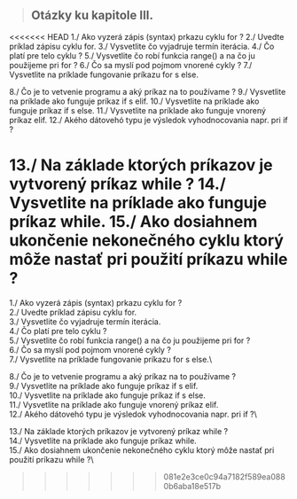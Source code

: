 >## Otázky ku kapitole III.

<<<<<<< HEAD
1./ Ako vyzerá zápis (syntax) prkazu cyklu for ?
2./ Uvedte príklad zápisu cyklu for.
3./ Vysvetlite čo vyjadruje termín iterácia.
4./ Čo platí pre telo cyklu ?
5./ Vysvetlite čo robí funkcia range() a na čo ju použijeme pri for ?
6./ Čo sa myslí pod pojmom vnorené cykly ?
7./ Vysvetlite na príklade fungovanie príkazu for s else.

8./ Čo je to vetvenie programu a aký príkaz na to používame ?
9./ Vysvetlite na príklade ako funguje príkaz if s elif.
10./ Vysvetlite na príklade ako funguje príkaz if s else.
11./ Vysvetlite na príklade ako funguje vnorený príkaz elif.
12./ Akého dátovehó typu je výsledok vyhodnocovania napr. pri if ?

13./ Na základe ktorých príkazov je vytvorený príkaz while ?
14./ Vysvetlite na príklade ako funguje príkaz while.
15./ Ako dosiahnem ukončenie nekonečného cyklu ktorý môže nastať pri použití príkazu while ?
=======
1./ Ako vyzerá zápis (syntax) prkazu cyklu for ?\
2./ Uvedte príklad zápisu cyklu for.\
3./ Vysvetlite čo vyjadruje termín iterácia.\
4./ Čo platí pre telo cyklu ?\
5./ Vysvetlite čo robí funkcia range() a na čo ju použijeme pri for ?\
6./ Čo sa myslí pod pojmom vnorené cykly ?\
7./ Vysvetlite na príklade fungovanie príkazu for s else.\

8./ Čo je to vetvenie programu a aký príkaz na to používame ?\
9./ Vysvetlite na príklade ako funguje príkaz if s elif.\
10./ Vysvetlite na príklade ako funguje príkaz if s else.\
11./ Vysvetlite na príklade ako funguje vnorený príkaz elif.\
12./ Akého dátovehó typu je výsledok vyhodnocovania napr. pri if ?\

13./ Na základe ktorých príkazov je vytvorený príkaz while ?\
14./ Vysvetlite na príklade ako funguje príkaz while.\
15./ Ako dosiahnem ukončenie nekonečného cyklu ktorý môže nastať pri použití príkazu while ?\
>>>>>>> 081e2e3ce0c94a7182f589ea0880b6aba18e517b


